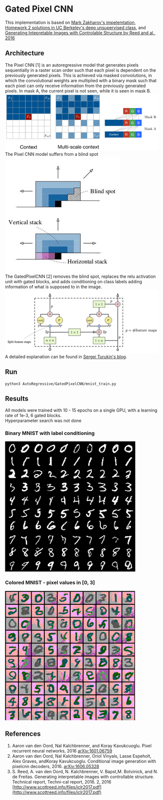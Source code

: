 # Gated Pixel CNN
This implementation is based on [Mark Zakharov's impelemtation](https://github.com/anordertoreclaim/PixelCNN), [Homework 2 solutions in UC Berkeley's deep unsupervised class](https://sites.google.com/view/berkeley-cs294-158-sp20/home), and [Generating Intepretable Images with Controlable Structure by Reed and al., 2016](http://www.scottreed.info/files/iclr2017.pdf)

## Architecture
The Pixel CNN [1] is an autoregressive model that generates pixels sequentially in a raster scan order such that each pixel
is dependent on the previously generated pixels. This is achieved via masked convolutions, in which the convolutional weights are multiplied with a binary mask such that each pixel can only receive information from the previously generated pixels. In mask A, the current pixel is not seen, while it is seen in mask B.
![Masked convulution](../../images/pixelcnn_mask.png)  
The Pixel CNN model suffers from a blind spot  
![blind spot](../../images/gated_pixelcnn.jpg)  
The GatedPixelCNN [2] removes the blind spot, replaces the relu activation unit with gated blocks, and adds conditioning on class labels adding information of what is supposed to in the image.
![gated block](../../images/gated_block.jpg)  
A detailed explanation can be found in [Sergei Turukin's blog](https://sergeiturukin.com/2017/02/24/gated-pixelcnn.html).

## Run 
```
python3 AutoRegressive/GatedPixelCNN/mnist_train.py
```

## Results
All models were trained with  10 - 15 epochs on a single GPU, with a learning rate of 1e-3, 6 gated blocks.  
Hyperparameter search was not done
### Binary MNIST with label conditioning
![MNIST class label conditioning](../../results/mnist_label_cond_gatedpixelcnn_samples.png)
### Colored MNIST - pixel values in [0, 3]
![MNIST color conditioning](../../results/mnist_colored_cond_gatedpixelcnn_samples.png)


## References
1) Aaron van den Oord, Nal Kalchbrenner, and Koray Kavukcuoglu.  Pixel recurrent neural networks, 2016 [arXiv:1601.06759](https://arxiv.org/abs/1601.06759)  
2) Aaron van den Oord, Nal Kalchbrenner, Oriol Vinyals, Lasse Espeholt, Alex Graves, andKoray Kavukcuoglu.  Conditional image generation with pixelcnn decoders, 2016. [arXiv:1606.05328](https://arxiv.org/abs/1606.05328)  
3) S. Reed, A. van den Oord, N. Kalchbrenner, V. Bapst,M. Botvinick, and N. de Freitas. Generating interpretable images with controllable structure. Technical report, Techni-cal report, 2016. 2, 2016 [http://www.scottreed.info/files/iclr2017.pdf](http://www.scottreed.info/files/iclr2017.pdf)  
